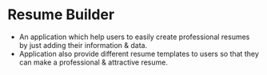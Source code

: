 # Resume Builder

- An application which help users to easily create professional resumes by just adding their information & data.
- Application also provide different resume templates to users so that they can make a professional & attractive resume.
